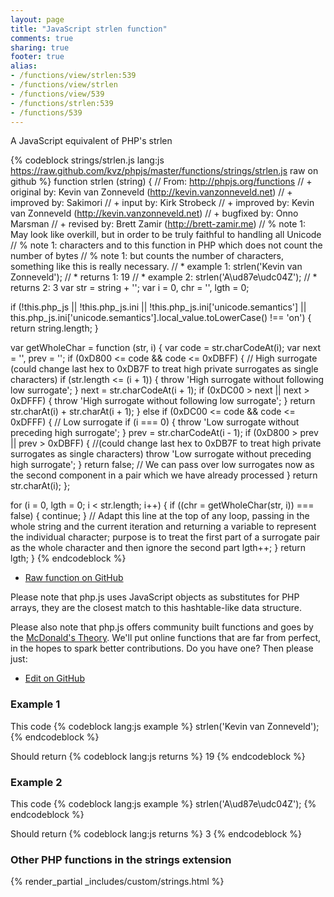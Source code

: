 ```yaml
---
layout: page
title: "JavaScript strlen function"
comments: true
sharing: true
footer: true
alias:
- /functions/view/strlen:539
- /functions/view/strlen
- /functions/view/539
- /functions/strlen:539
- /functions/539
---
```

<!-- Generated by Rakefile:build -->
A JavaScript equivalent of PHP's strlen

{% codeblock strings/strlen.js lang:js https://raw.github.com/kvz/phpjs/master/functions/strings/strlen.js raw on github %}
function strlen (string) {
  // From: http://phpjs.org/functions
  // +   original by: Kevin van Zonneveld (http://kevin.vanzonneveld.net)
  // +   improved by: Sakimori
  // +      input by: Kirk Strobeck
  // +   improved by: Kevin van Zonneveld (http://kevin.vanzonneveld.net)
  // +   bugfixed by: Onno Marsman
  // +    revised by: Brett Zamir (http://brett-zamir.me)
  // %        note 1: May look like overkill, but in order to be truly faithful to handling all Unicode
  // %        note 1: characters and to this function in PHP which does not count the number of bytes
  // %        note 1: but counts the number of characters, something like this is really necessary.
  // *     example 1: strlen('Kevin van Zonneveld');
  // *     returns 1: 19
  // *     example 2: strlen('A\ud87e\udc04Z');
  // *     returns 2: 3
  var str = string + '';
  var i = 0,
    chr = '',
    lgth = 0;

  if (!this.php_js || !this.php_js.ini || !this.php_js.ini['unicode.semantics'] || this.php_js.ini['unicode.semantics'].local_value.toLowerCase() !== 'on') {
    return string.length;
  }

  var getWholeChar = function (str, i) {
    var code = str.charCodeAt(i);
    var next = '',
      prev = '';
    if (0xD800 <= code && code <= 0xDBFF) { // High surrogate (could change last hex to 0xDB7F to treat high private surrogates as single characters)
      if (str.length <= (i + 1)) {
        throw 'High surrogate without following low surrogate';
      }
      next = str.charCodeAt(i + 1);
      if (0xDC00 > next || next > 0xDFFF) {
        throw 'High surrogate without following low surrogate';
      }
      return str.charAt(i) + str.charAt(i + 1);
    } else if (0xDC00 <= code && code <= 0xDFFF) { // Low surrogate
      if (i === 0) {
        throw 'Low surrogate without preceding high surrogate';
      }
      prev = str.charCodeAt(i - 1);
      if (0xD800 > prev || prev > 0xDBFF) { //(could change last hex to 0xDB7F to treat high private surrogates as single characters)
        throw 'Low surrogate without preceding high surrogate';
      }
      return false; // We can pass over low surrogates now as the second component in a pair which we have already processed
    }
    return str.charAt(i);
  };

  for (i = 0, lgth = 0; i < str.length; i++) {
    if ((chr = getWholeChar(str, i)) === false) {
      continue;
    } // Adapt this line at the top of any loop, passing in the whole string and the current iteration and returning a variable to represent the individual character; purpose is to treat the first part of a surrogate pair as the whole character and then ignore the second part
    lgth++;
  }
  return lgth;
}
{% endcodeblock %}

 - [Raw function on GitHub](https://github.com/kvz/phpjs/blob/master/functions/strings/strlen.js)

Please note that php.js uses JavaScript objects as substitutes for PHP arrays, they are 
the closest match to this hashtable-like data structure. 

Please also note that php.js offers community built functions and goes by the 
[McDonald's Theory](https://medium.com/what-i-learned-building/9216e1c9da7d). We'll put online 
functions that are far from perfect, in the hopes to spark better contributions. 
Do you have one? Then please just: 

 - [Edit on GitHub](https://github.com/kvz/phpjs/edit/master/functions/strings/strlen.js)

### Example 1
This code
{% codeblock lang:js example %}
strlen('Kevin van Zonneveld');
{% endcodeblock %}

Should return
{% codeblock lang:js returns %}
19
{% endcodeblock %}

### Example 2
This code
{% codeblock lang:js example %}
strlen('A\ud87e\udc04Z');
{% endcodeblock %}

Should return
{% codeblock lang:js returns %}
3
{% endcodeblock %}


### Other PHP functions in the strings extension
{% render_partial _includes/custom/strings.html %}
